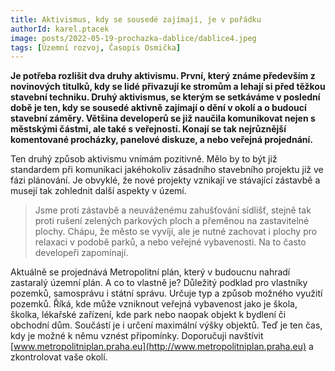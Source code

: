```yaml
---
title: Aktivismus, kdy se sousedé zajímají, je v pořádku
authorId: karel.ptacek
image: posts/2022-05-19-prochazka-dablice/dablice4.jpeg
tags: [Územní rozvoj, Časopis Osmička]
---
```


**Je potřeba rozlišit dva druhy aktivismu. První, který známe především z novinových titulků, kdy se lidé přivazují ke stromům a lehají si před těžkou stavební techniku. Druhý aktivismus, se kterým se setkáváme v poslední době je ten, kdy se sousedé aktivně zajímají o dění v okolí a o budoucí stavební záměry. Většina developerů se již naučila komunikovat nejen s městskými částmi, ale také s veřejností. Konají se tak nejrůznější komentované procházky, panelové diskuze, a nebo veřejná projednání.**

Ten druhý způsob aktivismu vnímám pozitivně. Mělo by to být již standardem při komunikaci jakéhokoliv zásadního stavebního projektu již ve fázi plánování. Je obvyklé, že nové projekty vznikají ve stávající zástavbě a musejí tak zohlednit další aspekty v území. 

>Jsme proti zástavbě a neuváženému zahušťování sídlišť, stejně tak proti rušení zelených parkových ploch a přeměnou na zastavitelné plochy. Chápu, že město se vyvíjí, ale je nutné zachovat i plochy pro relaxaci v podobě parků, a nebo veřejné vybavenosti. Na to často developeři zapomínají.

Aktuálně se projednává Metropolitní plán, který v budoucnu nahradí zastaralý územní plán. A co to vlastně je? Důležitý podklad pro vlastníky pozemků, samosprávu i státní správu. Určuje typ a způsob možného využití pozemků. Říká, kde může vzniknout veřejná vybavenost jako je škola, školka, lékařské zařízení, kde park nebo naopak objekt k bydlení či obchodní dům. Součástí je i určení maximální výšky objektů. Teď je ten čas, kdy je možné k němu vznést připomínky. Doporučuji navštívit [www.metropolitniplan.praha.eu](http://www.metropolitniplan.praha.eu) a zkontrolovat vaše okolí.


